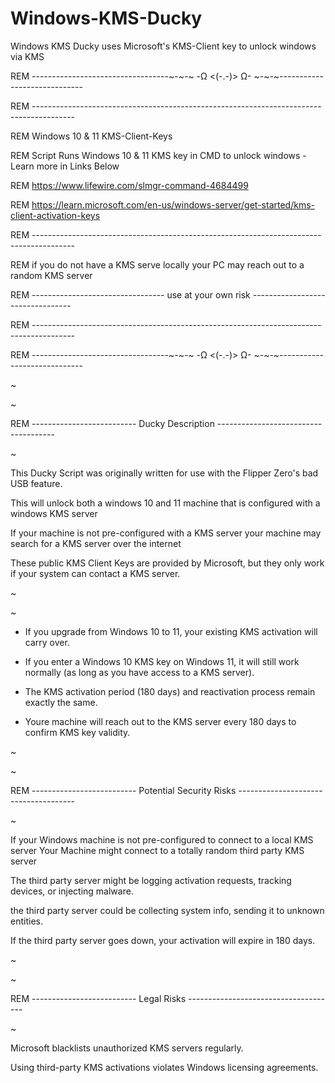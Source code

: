 # Windows-KMS-Ducky
Windows KMS Ducky uses Microsoft's KMS-Client key to unlock windows via KMS

REM ----------------------------------~-~-~ -Ω <(-.-)> Ω- ~-~-~-----------------------------

REM ----------------------------------------------------------------------------------------

REM Windows 10 & 11 KMS-Client-Keys

REM Script Runs Windows 10 & 11 KMS key in CMD to unlock windows - Learn more in Links Below

REM https://www.lifewire.com/slmgr-command-4684499

REM https://learn.microsoft.com/en-us/windows-server/get-started/kms-client-activation-keys

REM ----------------------------------------------------------------------------------------

REM if you do not have a KMS serve locally your PC may reach out to a random KMS server 

REM --------------------------------- use at your own risk ---------------------------------

REM ----------------------------------------------------------------------------------------

REM ----------------------------------~-~-~ -Ω <(-.-)> Ω- ~-~-~-----------------------------

~

~

REM -------------------------- Ducky Description -------------------------------------

~


This Ducky Script was originally written for use with the Flipper Zero's bad USB feature.

This will unlock both a windows 10 and 11 machine that is configured with a windows KMS server 

If your machine is not pre-configured with a KMS server your machine may search for a KMS server over the internet

These public KMS Client Keys are provided by Microsoft, but they only work if your system can contact a KMS server.

~

~

- If you upgrade from Windows 10 to 11, your existing KMS activation will carry over.
  
- If you enter a Windows 10 KMS key on Windows 11, it will still work normally (as long as you have access to a KMS server).
  
- The KMS activation period (180 days) and reactivation process remain exactly the same.

- Youre machine will reach out to the KMS server every 180 days to confirm KMS key validity.

~ 

~

REM -------------------------- Potential Security Risks -------------------------------------

~

If your Windows machine is not pre-configured to connect to a local KMS server Your Machine might connect to a totally random third party KMS server

The third party server might be logging activation requests, tracking devices, or injecting malware.

the third party server could be collecting system info, sending it to unknown entities.

If the third party server goes down, your activation will expire in 180 days.

~

~

REM -------------------------- Legal Risks -------------------------------------

~

Microsoft blacklists unauthorized KMS servers regularly.

Using third-party KMS activations violates Windows licensing agreements.
